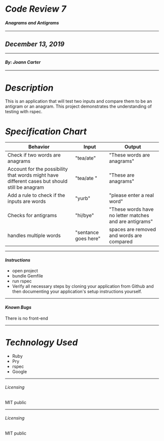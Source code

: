 # _Code Review 7_
#### _Anagrams and Antigrams_
****************
## _December 13, 2019_
****************
#### _By: Joann Carter_
***************
# _Description_
This is an application that will test two inputs and compare them to be an antigram or an anagram.
This project demonstrates the understanding of testing with rspec.

#  _Specification Chart_
| Behavior  | Input  | Output  |
|--------------|-----------|-----------|
|Check if two words are anagrams|"tea/ate"|"These words are anagrams"|
|Account for the possibility that words might have different cases but should still be anagram| "tea/ate " | "These are anagrams" |
|Add a rule to check if the inputs are words|"yurb"|"please enter a real word"|
|Checks for antigrams|"hi/bye"| "These words have no letter matches and are antigrams"|
|handles multiple words|"sentance goes here"| spaces are removed and words are compared|
******************
#### _Instructions_
* open project
* bundle Gemfile
* run rspec
* Verify all necessary steps by cloning your application from Github and then documenting your application's setup instructions yourself.
***************
#### _Known Bugs_
There is no front-end
***************
# _Technology Used_
* Ruby
* Pry
* rspec
* Google
*******
###### _Licensing_
MIT public

*******
###### _Licensing_
MIT public

